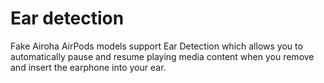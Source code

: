 # Ear detection

Fake Airoha AirPods models support Ear Detection which allows you to automatically pause and resume playing media content when you remove and insert the earphone into your ear.